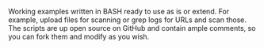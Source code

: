 
Working examples written in BASH ready to use as is or extend. 
For example, upload files for scanning or grep logs for URLs and scan those.  
The scripts are up open source on GitHub and contain ample comments, so you can fork them and modify as you wish.
